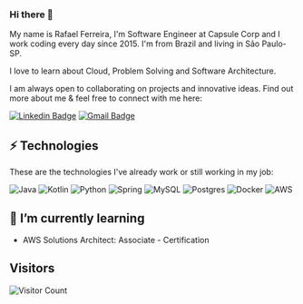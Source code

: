 ### Hi there 👋

My name is Rafael Ferreira, I'm Software Engineer at Capsule Corp and I work coding every day since 2015.
I'm from Brazil and living in São Paulo-SP.

I love to learn about Cloud, Problem Solving and Software Architecture.

I am always open to collaborating on projects and innovative ideas. Find out more about me & feel free to connect with me here:

[![Linkedin Badge](https://img.shields.io/badge/-rasilfe-blue?style=flat-square&logo=Linkedin&logoColor=white&link=https://www.linkedin.com/in/rasilfe/)](https://www.linkedin.com/in/rasilfe/)
[![Gmail Badge](https://img.shields.io/badge/-rafael.ferreira2688@gmail.com-c14438?style=flat-square&logo=Gmail&logoColor=white&link=mailto:rafael.ferreira2688@gmail.com)](mailto:rafael.ferreira2688@gmail.com)

## ⚡ Technologies

These are the technologies I've already work or still working in my job:

![Java](https://img.shields.io/badge/-Java-007396?style=for-the-badge&logo=java)
![Kotlin](https://img.shields.io/badge/kotlin-%230095D5.svg?&style=for-the-badge&logo=kotlin&logoColor=white)
![Python](https://img.shields.io/badge/python%20-%2314354C.svg?&style=for-the-badge&logo=python&logoColor=white)
![Spring](https://img.shields.io/badge/-Spring-6DB33F?style=for-the-badge&logo=spring&logoColor=white)
![MySQL](https://img.shields.io/badge/-MySQL-4479A1?style=for-the-badge&logo=mysql&logoColor=white)
![Postgres](https://img.shields.io/badge/postgres-%23316192.svg?&style=for-the-badge&logo=postgresql&logoColor=white)
![Docker](https://img.shields.io/badge/-Docker-2496ED?style=for-the-badge&logo=docker&logoColor=white)
![AWS](https://img.shields.io/badge/AWS%20-%23FF9900.svg?&style=for-the-badge&logo=amazon-aws&logoColor=white)


## 🌱 I’m currently learning

 - AWS Solutions Architect: Associate - Certification

## Visitors

![Visitor Count](https://profile-counter.glitch.me/rasilfe/count.svg)
 
<!--
**rasilfe/rasilfe** is a ✨ _special_ ✨ repository because its `README.md` (this file) appears on your GitHub profile.

Here are some ideas to get you started:

- 🔭 I’m currently working on ...
- 🌱 I’m currently learning ...
- 👯 I’m looking to collaborate on ...
- 🤔 I’m looking for help with ...
- 💬 Ask me about ...
- 📫 How to reach me: ...
- 😄 Pronouns: ...
- ⚡ Fun fact: ...
-->
